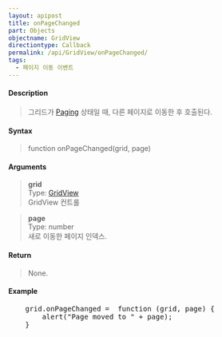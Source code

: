 ```yaml
---
layout: apipost
title: onPageChanged
part: Objects
objectname: GridView
directiontype: Callback
permalink: /api/GridView/onPageChanged/
tags: 
  - 페이지 이동 이벤트
---
```



#### Description

> 그리드가 [Paging](/api/features/Paging/) 상태일 때, 다른 페이지로 이동한 후 호출된다.

#### Syntax

> function onPageChanged(grid, page)

#### Arguments

> **grid**  
> Type: [GridView](/api/GridView/)  
> GridView 컨트롤

> **page**  
> Type: number  
> 새로 이동한 페이지 인덱스.

#### Return

> None.

#### Example

<pre class="prettyprint">
    grid.onPageChanged =  function (grid, page) {
        alert("Page moved to " + page);
    }
</pre>

